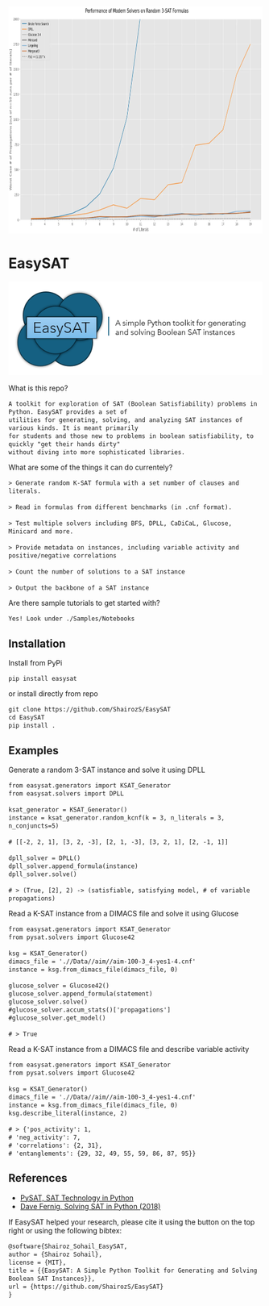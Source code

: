 <img src="./assets/scaling_graph.JPG" width="900" height="450" />

# EasySAT

<img src="./assets/logo.png">


What is this repo?
```
A toolkit for exploration of SAT (Boolean Satisfiability) problems in Python. EasySAT provides a set of
utilities for generating, solving, and analyzing SAT instances of various kinds. It is meant primarily
for students and those new to problems in boolean satisfiability, to quickly "get their hands dirty"
without diving into more sophisticated libraries. 
```

What are some of the things it can do currentely?
```
> Generate random K-SAT formula with a set number of clauses and literals.

> Read in formulas from different benchmarks (in .cnf format).

> Test multiple solvers including BFS, DPLL, CaDiCaL, Glucose, Minicard and more.

> Provide metadata on instances, including variable activity and positive/negative correlations

> Count the number of solutions to a SAT instance

> Output the backbone of a SAT instance
```

Are there sample tutorials to get started with?
```
Yes! Look under ./Samples/Notebooks
```

## Installation

Install from PyPi
```
pip install easysat
```

or install directly from repo
```
git clone https://github.com/ShairozS/EasySAT
cd EasySAT
pip install .
```

## Examples
Generate a random 3-SAT instance and solve it using DPLL
```
from easysat.generators import KSAT_Generator
from easysat.solvers import DPLL

ksat_generator = KSAT_Generator()
instance = ksat_generator.random_kcnf(k = 3, n_literals = 3, n_conjuncts=5)

# [[-2, 2, 1], [3, 2, -3], [2, 1, -3], [3, 2, 1], [2, -1, 1]]

dpll_solver = DPLL()
dpll_solver.append_formula(instance)
dpll_solver.solve()

# > (True, [2], 2) -> (satisfiable, satisfying model, # of variable propagations)
```

Read a K-SAT instance from a DIMACS file and solve it using Glucose
```
from easysat.generators import KSAT_Generator
from pysat.solvers import Glucose42

ksg = KSAT_Generator()
dimacs_file = './/Data//aim//aim-100-3_4-yes1-4.cnf'
instance = ksg.from_dimacs_file(dimacs_file, 0)

glucose_solver = Glucose42()
glucose_solver.append_formula(statement)
glucose_solver.solve() 
#glucose_solver.accum_stats()['propagations']
#glucose_solver.get_model()

# > True
```

Read a K-SAT instance from a DIMACS file and describe variable activity
```
from easysat.generators import KSAT_Generator
from pysat.solvers import Glucose42

ksg = KSAT_Generator()
dimacs_file = './/Data//aim//aim-100-3_4-yes1-4.cnf'
instance = ksg.from_dimacs_file(dimacs_file, 0)
ksg.describe_literal(instance, 2)

# > {'pos_activity': 1,
# 'neg_activity': 7,
# 'correlations': {2, 31},
# 'entanglements': {29, 32, 49, 55, 59, 86, 87, 95}}
```

## References
- [PySAT, SAT Technology in Python](https://pysathq.github.io/)
- [Dave Fernig, Solving SAT in Python (2018)](https://davefernig.com/2018/05/07/solving-sat-in-python/)

If EasySAT helped your research, please cite it using the button on the top right or using the following bibtex:
```
@software{Shairoz_Sohail_EasySAT,
author = {Shairoz Sohail},
license = {MIT},
title = {{EasySAT: A Simple Python Toolkit for Generating and Solving Boolean SAT Instances}},
url = {https://github.com/ShairozS/EasySAT}
}
```
